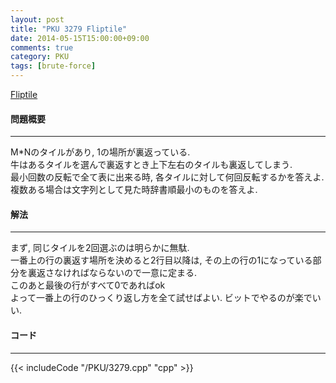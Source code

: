 ```yaml
---
layout: post
title: "PKU 3279 Fliptile"
date: 2014-05-15T15:00:00+09:00
comments: true
category: PKU
tags: [brute-force]
---
```


[Fliptile](http://poj.org/problem?id=3279)

#### 問題概要

****

M*Nのタイルがあり, 1の場所が裏返っている.<br>
牛はあるタイルを選んで裏返すとき上下左右のタイルも裏返してしまう.<br>
最小回数の反転で全て表に出来る時, 各タイルに対して何回反転するかを答えよ.<br>
複数ある場合は文字列として見た時辞書順最小のものを答えよ.<br>

#### 解法

****

まず, 同じタイルを2回選ぶのは明らかに無駄.<br>
一番上の行の裏返す場所を決めると2行目以降は, その上の行の1になっている部分を裏返さなければならないので一意に定まる.<br>
このあと最後の行がすべて0であればok<br>
よって一番上の行のひっくり返し方を全て試せばよい. ビットでやるのが楽でいい.  

#### コード

****

{{< includeCode "/PKU/3279.cpp" "cpp" >}}

